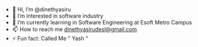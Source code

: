 - 👋 Hi, I’m @dinethyasiru
- 👀 I’m interested in software industry
- 🌱 I’m currently learning in Software Engineering at Esoft Metro Campus
- 📫 How to reach me dinethyasirudesl@gmail.com
- ⚡ Fun fact: Called Me " Yash "

<!---
dinethyasiru/dinethyasiru is a ✨ special ✨ repository because its `README.md` (this file) appears on your GitHub profile.
You can click the Preview link to take a look at your changes.
--->
